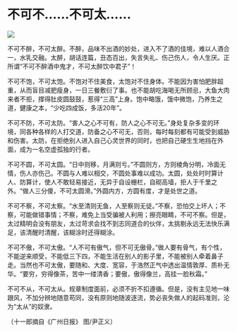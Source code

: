 # 不可不……不可太……

![](http://www.yilinzazhi.com/images/yili/yili201313/yili20131370-1-l.jpg)

不可不醉，不可太醉。不醉，品味不出酒的妙处，进入不了酒的佳境，难以人酒合一，水乳交融。太醉，胡话连篇，丑态百出，失言失礼、伤己伤人，令人生厌。正所谓“不可不醉酒中鬼才，不可太醉饮中君子”！ 

不可不饱，不可太饱。不饱对不住美食，太饱对不住身体。不能因为害怕肥胖超重，从而盲目减肥瘦身，一日三餐敷衍了事。也不能胡吃海喝无所顾忌，大鱼大肉来者不拒，撑得肚皮圆鼓鼓，惹得“三高”上身。饱中略饿，饿中微饱，乃养生之道，健康之本，“少吃四成饭，多活20年”。 

不可不防，不可太防。“害人之心不可有，防人之心不可无。”身处复杂多变的环境，同各种各样的人打交道，防备之心不可无，否则，每时每刻都有可能受到威胁和伤害。太防，在拒绝别人进入自己心灵世界的同时，也把自己硬生生地挡在外面，成为一名空虚孤独的行者。 

不可不圆，不可太圆。“日中则移，月满则亏。”不圆则方，方则棱角分明，冷面无情，伤人亦伤己。不圆与人难以相交，不圆处事难以成功。太圆，处处时时算计人、防算计，使人不敢轻易接近，无异于自设栅栏，自砌高墙，拒人于千里之外。“做人三分傻，不可太圆滑。”外圆内方，方圆有度，才是处世之道。 

不可不察，不可太察。“水至清则无鱼，人至察则无徒。”不察，恐怕交上坏人；不察，可能做错事情；不察，难免上当受骗被人利用；擦亮眼睛，不可不察。但是，太过精明会没有朋友，太过苛求会找不到志同道合的伙伴，太挑剔永远无法快乐满足，该清醒时清醒，该糊涂时还得糊涂。 

不可不傲，不可太傲。“人不可有傲气，但不可无傲骨。”做人要有骨气，有个性，不能逆来顺受，不能低三下四，不能生活在别人的影子里，不能被别人牵着鼻子走。当然也不可太傲，要随和、大度、宽容，于浩然正气中透出温情敦厚、质朴无华。“要穷，穷得像茶，苦中一缕清香；要傲，傲得像兰，高挂一脸秋霜。” 

不可不从，不可太从。规章制度面前，必须不折不扣遵循。但是，没有主见地一味跟风，不加分辨地随意苟同，没有原则地随波逐流，势必丧失做人的起码准则，沦为“太从”的奴隶。 

（十一郎摘自《广州日报》 图/尹正义）